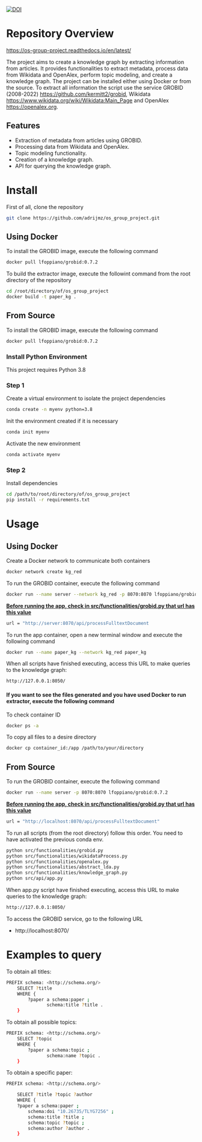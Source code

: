 [![DOI](https://zenodo.org/badge/783363515.svg)](https://zenodo.org/doi/10.5281/zenodo.11200165)

# Repository Overview

https://os-group-project.readthedocs.io/en/latest/

The project aims to create a knowledge graph by extracting information from articles. It provides functionalities to extract metadata, process data from Wikidata and OpenAlex, perform topic modeling, and create a knowledge graph. The project can be installed either using Docker or from the source. To extract all information the script use the service GROBID (2008-2022) <https://github.com/kermitt2/grobid>, Wikidata <https://www.wikidata.org/wiki/Wikidata:Main_Page> and OpenAlex <https://openalex.org>.

## Features

- Extraction of metadata from articles using GROBID.
- Processing data from Wikidata and OpenAlex.
- Topic modeling functionality.
- Creation of a knowledge graph.
- API for querying the knowledge graph.

# Install
First of all, clone the repository
```bash
git clone https://github.com/adrijmz/os_group_project.git
```

## Using Docker
To install the GROBID image, execute the following command
```bash
docker pull lfoppiano/grobid:0.7.2
```

To build the extractor image, execute the followint command from the root directory of the repository
```bash
cd /root/directory/of/os_group_project
docker build -t paper_kg .
```

## From Source
To install the GROBID image, execute the following command
```bash
docker pull lfoppiano/grobid:0.7.2
```

### Install Python Environment
This project requires Python 3.8

### Step 1
Create a virtual environment to isolate the project dependencies
```bash
conda create -n myenv python=3.8
```
Init the environment created if it is necessary
```bash
conda init myenv
```
Activate the new environment
```bash
conda activate myenv
```

### Step 2
Install dependencies
```bash
cd /path/to/root/directory/of/os_group_project
pip install -r requirements.txt
```

# Usage
## Using Docker
Create a Docker network to communicate both containers
```bash
docker network create kg_red
```

To run the GROBID container, execute the following command
```bash
docker run --name server --network kg_red -p 8070:8070 lfoppiano/grobid:0.7.2
```
**<span style="text-decoration: underline;">Before running the app, check in src/functionalities/grobid.py that url has this value</span>**

```bash
url = "http://server:8070/api/processFulltextDocument
```

To run the app container, open a new terminal window and execute the following command
```bash
docker run --name paper_kg --network kg_red paper_kg
```

When all scripts have finished executing, access this URL to make queries to the knowledge graph:
```bash
http://127.0.0.1:8050/
```

#### If you want to see the files generated and you have used Docker to run extractor, execute the following command

To check container ID
```bash
docker ps -a
```

To copy all files to a desire directory
```bash
docker cp container_id:/app /path/to/your/directory
```

## From Source

To run the GROBID container, execute the following command
```bash
docker run --name server -p 8070:8070 lfoppiano/grobid:0.7.2
```
**<span style="text-decoration: underline;">Before running the app, check in src/functionalities/grobid.py that url has this value</span>**
```bash
url = "http://localhost:8070/api/processFulltextDocument"
```

To run all scripts (from the root directory) follow this order. You need to have activated the previous conda env.
```bash
python src/functionalities/grobid.py
python src/functionalities/wikidataProcess.py
python src/functionalities/openalex.py
python src/functionalities/abstract_lda.py
python src/functionalities/knowledge_graph.py
python src/api/app.py
```

When app.py script have finished executing, access this URL to make queries to the knowledge graph:
```bash
http://127.0.0.1:8050/
```

To access the GROBID service, go to the following URL
- http://localhost:8070/

# Examples to query

To obtain all titles:
```bash
PREFIX schema: <http://schema.org/>
    SELECT ?title
    WHERE {
        ?paper a schema:paper ;
               schema:title ?title .
    }
```

To obtain all possible topics:
```bash
PREFIX schema: <http://schema.org/>
    SELECT ?topic
    WHERE {
        ?paper a schema:topic ;
               schema:name ?topic .
    }
```

To obtain a specific paper:
```bash
PREFIX schema: <http://schema.org/>

    SELECT ?title ?topic ?author
    WHERE {
    ?paper a schema:paper ;
        schema:doi "10.26735/TLYG7256" ;
        schema:title ?title ;
        schema:topic ?topic ;
        schema:author ?author .
    }
```